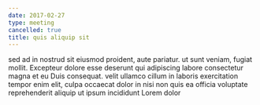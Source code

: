 ```yaml
---
date: 2017-02-27
type: meeting
cancelled: true
title: quis aliquip sit
---
```

sed ad in nostrud sit eiusmod proident, aute pariatur. ut sunt veniam, fugiat mollit. Excepteur dolore esse deserunt qui adipiscing labore consectetur magna et eu Duis consequat. velit ullamco cillum in laboris exercitation tempor enim elit, culpa occaecat dolor in nisi non quis ea officia voluptate reprehenderit aliquip ut ipsum incididunt Lorem dolor